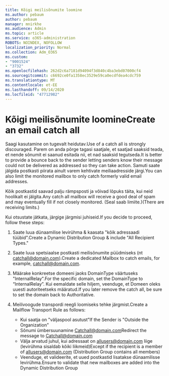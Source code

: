 ```yaml
---
title: Kõigi meilisõnumite loomine
ms.author: pebaum
author: pebaum
manager: mnirkhe
ms.audience: Admin
ms.topic: article
ms.service: o365-administration
ROBOTS: NOINDEX, NOFOLLOW
localization_priority: Normal
ms.collection: Adm_O365
ms.custom:
- "9001524"
- "3732"
ms.openlocfilehash: 262d2c6a7181d94094f3d840c4ba3ebd07000cf4
ms.sourcegitcommit: c6692ce0fa1358ec3529e59ca0ecdfdea4cdc759
ms.translationtype: MT
ms.contentlocale: et-EE
ms.lasthandoff: 09/14/2020
ms.locfileid: "47712982"
---
```

# <a name="create-an-email-catch-all"></a><span data-ttu-id="1a684-102">Kõigi meilisõnumite loomine</span><span class="sxs-lookup"><span data-stu-id="1a684-102">Create an email catch all</span></span>

<span data-ttu-id="1a684-103">Saagi kasutamine on tugevalt heidutav.</span><span class="sxs-lookup"><span data-stu-id="1a684-103">Use of a catch all is strongly discouraged.</span></span> <span data-ttu-id="1a684-104">Parem on anda põrge tagasi saatjale, et saatjad saaksid teada, et nende sõnumit ei saanud esitada nii, et nad saaksid tegutseda.</span><span class="sxs-lookup"><span data-stu-id="1a684-104">It is better to provide a bounce back to the sender letting senders know their message could not be delivered as addressed so they can take action.</span></span> <span data-ttu-id="1a684-105">Samuti saate jälgida postkasti piirata ainult varem kehtivate meiliaadresside järgi.</span><span class="sxs-lookup"><span data-stu-id="1a684-105">You can also limit the monitored mailbox to only catch formerly valid email addresses.</span></span> 

<span data-ttu-id="1a684-106">Kõik postkastid saavad palju rämpsposti ja võivad lõpuks täita, kui neid hoolikalt ei jälgita.</span><span class="sxs-lookup"><span data-stu-id="1a684-106">Any catch all mailbox will receive a good deal of spam and may eventually fill if not closely monitored.</span></span> <span data-ttu-id="1a684-107">(Seal saab limiite.)</span><span class="sxs-lookup"><span data-stu-id="1a684-107">(There are receiving limits.)</span></span> 

<span data-ttu-id="1a684-108">Kui otsustate jätkata, järgige järgmisi juhiseid.</span><span class="sxs-lookup"><span data-stu-id="1a684-108">If you decide to proceed, follow these steps:</span></span>

1. <span data-ttu-id="1a684-109">Saate luua dünaamilise levirühma & kaasata "kõik adressaadi tüübid".</span><span class="sxs-lookup"><span data-stu-id="1a684-109">Create a Dynamic Distribution Group & include "All Recipient Types."</span></span>

2. <span data-ttu-id="1a684-110">Saate luua spetsiaalse postkasti meilisõnumite püüdmiseks (nt catchall@domain.com).</span><span class="sxs-lookup"><span data-stu-id="1a684-110">Create a dedicated Mailbox to catch emails, for example, catchall@domain.com.</span></span>

3. <span data-ttu-id="1a684-111">Määrake konkreetse domeeni jaoks DomainType väärtuseks "InternalRelay".</span><span class="sxs-lookup"><span data-stu-id="1a684-111">For the specific domain, set the DomainType to “InternalRelay”.</span></span> <span data-ttu-id="1a684-112">Kui eemaldate selle hiljem, veenduge, et Domeen oleks uuesti autoriteetseks määratud.</span><span class="sxs-lookup"><span data-stu-id="1a684-112">If you later remove the catch all, be sure to set the domain back to Authoritative.</span></span>

4. <span data-ttu-id="1a684-113">Meilivoogude transpordi reegli loomiseks tehke järgmist.</span><span class="sxs-lookup"><span data-stu-id="1a684-113">Create a Mailflow Transport Rule as follows:</span></span>

    - <span data-ttu-id="1a684-114">Kui saatja on "väljaspool asutust"</span><span class="sxs-lookup"><span data-stu-id="1a684-114">If the Sender is "Outside the Organization"</span></span>
    - <span data-ttu-id="1a684-115">Sõnumi ümbersuunamine Catchall@domain.com</span><span class="sxs-lookup"><span data-stu-id="1a684-115">Redirect the message to Catchall@domain.com</span></span>
    - <span data-ttu-id="1a684-116">Välja arvatud juhul, kui adressaat on allusers@domain.com liige (levirühma sisaldab kõiki liikmeid)</span><span class="sxs-lookup"><span data-stu-id="1a684-116">Except if the recipient is a member of allusers@domain.com (Distribution Group contains all members)</span></span>
    - <span data-ttu-id="1a684-117">Veenduge, et valideerite, et uued postkastid lisatakse dünaamilisse levirühma.</span><span class="sxs-lookup"><span data-stu-id="1a684-117">Ensure to validate that new mailboxes are added into the Dynamic Distribution Group</span></span>
